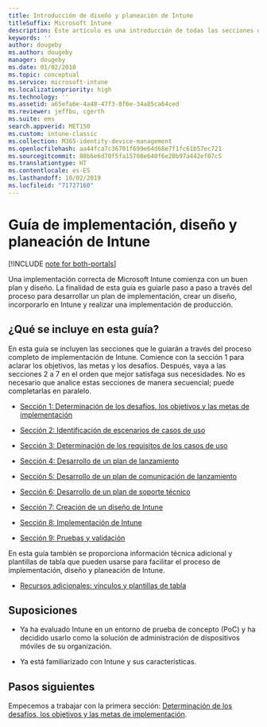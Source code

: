 ```yaml
---
title: Introducción de diseño y planeación de Intune
titleSuffix: Microsoft Intune
description: Este artículo es una introducción de todas las secciones de implementación, diseño y planeación de Microsoft Intune. Herramientas para facilitar la determinación de objetivos, requisitos y escenarios de casos de uso, crear planes de lanzamiento y comunicación, así como planes de soporte técnico, pruebas y validación.
keywords: ''
author: dougeby
ms.author: dougeby
manager: dougeby
ms.date: 01/02/2018
ms.topic: conceptual
ms.service: microsoft-intune
ms.localizationpriority: high
ms.technology: ''
ms.assetid: a65efa6e-4a48-47f3-8f6e-34a85ca64ced
ms.reviewer: jeffbu, cgerth
ms.suite: ems
search.appverid: MET150
ms.custom: intune-classic
ms.collection: M365-identity-device-management
ms.openlocfilehash: aa44fca7c36701f699e64d68e7f1fc61b57ec721
ms.sourcegitcommit: 88b6e6d70f5fa15708e640f6e20b97a442ef07c5
ms.translationtype: HT
ms.contentlocale: es-ES
ms.lasthandoff: 10/02/2019
ms.locfileid: "71727160"
---
```

# <a name="intune-deployment-planning-design-and-implementation-guide"></a>Guía de implementación, diseño y planeación de Intune

[!INCLUDE [note for both-portals](../../intune-classic/includes/note-for-both-portals.md)]

Una implementación correcta de Microsoft Intune comienza con un buen plan y diseño. La finalidad de esta guía es guiarle paso a paso a través del proceso para desarrollar un plan de implementación, crear un diseño, incorporarlo en Intune y realizar una implementación de producción.

## <a name="whats-included-in-this-guide"></a>¿Qué se incluye en esta guía?

En esta guía se incluyen las secciones que le guiarán a través del proceso completo de implementación de Intune. Comience con la sección 1 para aclarar los objetivos, las metas y los desafíos. Después, vaya a las secciones 2 a 7 en el orden que mejor satisfaga sus necesidades. No es necesario que analice estas secciones de manera secuencial; puede completarlas en paralelo.

- [Sección 1: Determinación de los desafíos, los objetivos y las metas de implementación](planning-guide-deployment-goals.md)

- [Sección 2: Identificación de escenarios de casos de uso](planning-guide-scenarios.md)

- [Sección 3: Determinación de los requisitos de los casos de uso](planning-guide-requirements.md)

- [Sección 4: Desarrollo de un plan de lanzamiento](planning-guide-rollout-plan.md)

- [Sección 5: Desarrollo de un plan de comunicación de lanzamiento](planning-guide-communication-plan.md)

- [Sección 6: Desarrollo de un plan de soporte técnico](planning-guide-support-plan.md)

- [Sección 7: Creación de un diseño de Intune](planning-guide-design.md)

- [Sección 8: Implementación de Intune](planning-guide-onboarding.md)

- [Sección 9: Pruebas y validación](planning-guide-test-validation.md)

En esta guía también se proporciona información técnica adicional y plantillas de tabla que pueden usarse para facilitar el proceso de implementación, diseño y planeación de Intune.

- [Recursos adicionales: vínculos y plantillas de tabla](planning-guide-resources.md)

## <a name="assumptions"></a>Suposiciones

- Ya ha evaluado Intune en un entorno de prueba de concepto (PoC) y ha decidido usarlo como la solución de administración de dispositivos móviles de su organización.

- Ya está familiarizado con Intune y sus características.

## <a name="next-steps"></a>Pasos siguientes

Empecemos a trabajar con la primera sección: [Determinación de los desafíos, los objetivos y las metas de implementación](planning-guide-deployment-goals.md).
